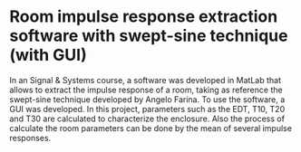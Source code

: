 # Room impulse response extraction software with swept-sine technique (with GUI)

In an Signal & Systems course, a software was developed in MatLab that allows to extract the impulse response of a room, taking as reference the swept-sine technique developed by Angelo Farina. To use the software, a GUI was developed. In this project, parameters such as the EDT, T10, T20 and T30 are calculated to characterize the enclosure. Also the process of calculate the room parameters can be done by the mean of several impulse responses.
